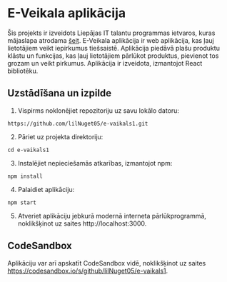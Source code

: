 # E-Veikala aplikācija

Šis projekts ir izveidots Liepājas IT talantu programmas ietvaros, kuras mājaslapa atrodama [šeit](https://www.digip.lv/liepajas-talanti). E-Veikala aplikācija ir web aplikācija, kas ļauj lietotājiem veikt iepirkumus tiešsaistē. Aplikācija piedāvā plašu produktu klāstu un funkcijas, kas ļauj lietotājiem pārlūkot produktus, pievienot tos grozam un veikt pirkumus. Aplikācija ir izveidota, izmantojot React bibliotēku.

## Uzstādīšana un izpilde

1. Vispirms noklonējiet repozitoriju uz savu lokālo datoru:

```shell
https://github.com/lilNuget05/e-vaikals1.git
```

2. Pāriet uz projekta direktoriju:

```shell
cd e-vaikals1
```

3. Instalējiet nepieciešamās atkarības, izmantojot npm:

```shell
npm install
```

4. Palaidiet aplikāciju:

```shell
npm start
```

5. Atveriet aplikāciju jebkurā modernā interneta pārlūkprogrammā, noklikšķinot uz saites http://localhost:3000.

## CodeSandbox

Aplikāciju var arī apskatīt CodeSandbox vidē, noklikšķinot uz saites https://codesandbox.io/s/github/lilNuget05/e-vaikals1.
